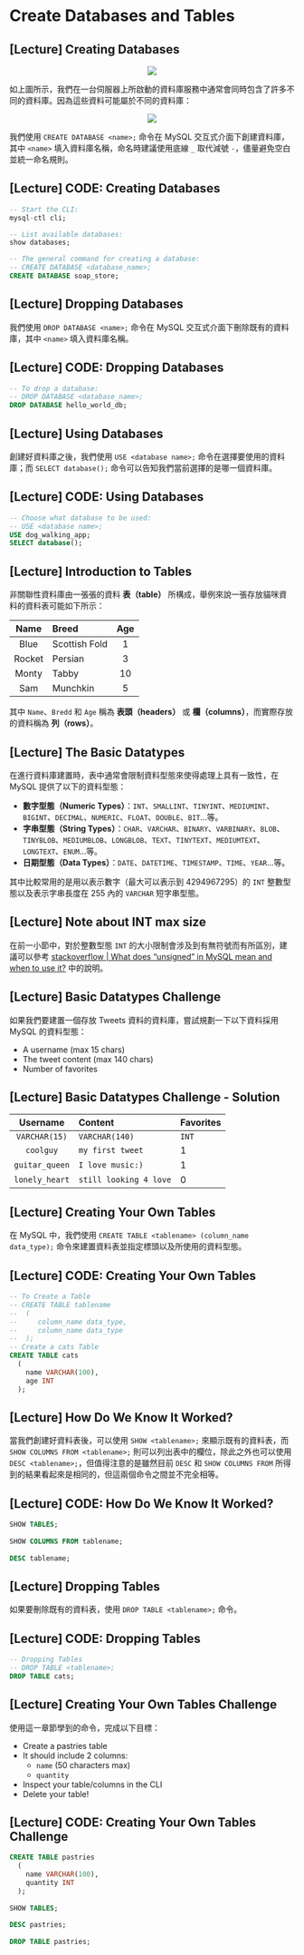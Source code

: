 # Create Databases and Tables

## [Lecture] Creating Databases

<p align="center">
  <img src="https://i.imgur.com/OkWgt0c.png">
</p>

如上圖所示，我們在一台伺服器上所啟動的資料庫服務中通常會同時包含了許多不同的資料庫。因為這些資料可能屬於不同的資料庫：

<p align="center">
  <img src="https://i.imgur.com/4P0ACwl.png">
</p>

我們使用 `CREATE DATABASE <name>;` 命令在 MySQL 交互式介面下創建資料庫，其中 `<name>` 填入資料庫名稱，命名時建議使用底線 `_` 取代減號 `-`，儘量避免空白並統一命名規則。

## [Lecture] CODE: Creating Databases

```sql
-- Start the CLI:
mysql-ctl cli;

-- List available databases:
show databases;

-- The general command for creating a database:
-- CREATE DATABASE <database_name>;
CREATE DATABASE soap_store;
```

## [Lecture] Dropping Databases

我們使用 `DROP DATABASE <name>;` 命令在 MySQL 交互式介面下刪除既有的資料庫，其中 `<name>` 填入資料庫名稱。

## [Lecture] CODE: Dropping Databases

```sql
-- To drop a database:
-- DROP DATABASE <database_name>; 
DROP DATABASE hello_world_db;
```

## [Lecture] Using Databases

創建好資料庫之後，我們使用 `USE <database name>;` 命令在選擇要使用的資料庫；而 `SELECT database();` 命令可以告知我們當前選擇的是哪一個資料庫。

## [Lecture] CODE: Using Databases

```sql
-- Choose what database to be used:
-- USE <database name>;
USE dog_walking_app;
SELECT database();
```

## [Lecture] Introduction to Tables

非關聯性資料庫由一張張的資料 **表（table）** 所構成，舉例來說一張存放貓咪資料的資料表可能如下所示：

| Name | Breed | Age |
| :--: | :-- | :--: |
| Blue | Scottish Fold | 1 |
| Rocket | Persian | 3 |
| Monty | Tabby | 10 |
| Sam | Munchkin | 5 |

其中 `Name`、`Bredd` 和 `Age` 稱為 **表頭（headers）** 或 **欄（columns）**，而實際存放的資料稱為 **列（rows）**。

## [Lecture] The Basic Datatypes

在進行資料庫建置時，表中通常會限制資料型態來使得處理上具有一致性，在 MySQL 提供了以下的資料型態：

- **數字型態（Numeric Types）**：`INT`、`SMALLINT`、`TINYINT`、`MEDIUMINT`、`BIGINT`、`DECIMAL`、`NUMERIC`、`FLOAT`、`DOUBLE`、`BIT`…等。
- **字串型態（String Types）**：`CHAR`、`VARCHAR`、`BINARY`、`VARBINARY`、`BLOB`、`TINYBLOB`、`MEDIUMBLOB`、`LONGBLOB`、`TEXT`、`TINYTEXT`、`MEDIUMTEXT`、`LONGTEXT`、`ENUM`…等。
- **日期型態（Data Types）**：`DATE`、`DATETIME`、`TIMESTAMP`、`TIME`、`YEAR`…等。

其中比較常用的是用以表示數字（最大可以表示到 4294967295）的 `INT` 整數型態以及表示字串長度在 255 內的 `VARCHAR` 短字串型態。

## [Lecture] Note about INT max size

在前一小節中，對於整數型態 `INT` 的大小限制會涉及到有無符號而有所區別，建議可以參考 [stackoverflow | What does “unsigned” in MySQL mean and when to use it?](https://stackoverflow.com/questions/3895692/what-does-unsigned-in-mysql-mean-and-when-to-use-it/3895705#3895705) 中的說明。

## [Lecture] Basic Datatypes Challenge

如果我們要建置一個存放 Tweets 資料的資料庫，嘗試規劃一下以下資料採用 MySQL 的資料型態：

- A username (max 15 chars)
- The tweet content (max 140 chars)
- Number of favorites

## [Lecture] Basic Datatypes Challenge - Solution

| Username | Content | Favorites |
| :--: | :-- | :-- |
| `VARCHAR(15)` | `VARCHAR(140)` | `INT` |
| `coolguy` | `my first tweet` | 1 |
| `guitar_queen` | `I love music:)` | 1 |
| `lonely_heart` | `still looking 4 love` | 0 |


## [Lecture] Creating Your Own Tables

在 MySQL 中，我們使用 `CREATE TABLE <tablename> (column_name data_type);` 命令來建置資料表並指定標頭以及所使用的資料型態。

## [Lecture] CODE: Creating Your Own Tables

```sql
-- To Create a Table
-- CREATE TABLE tablename 
--  ( 
--     column_name data_type, 
--     column_name data_type
--  ); 
-- Create a cats Table
CREATE TABLE cats
  (
    name VARCHAR(100),
    age INT
  );
```

## [Lecture] How Do We Know It Worked?

當我們創建好資料表後，可以使用 `SHOW <tablename>;` 來顯示既有的資料表，而 `SHOW COLUMNS FROM <tablename>;` 則可以列出表中的欄位，除此之外也可以使用 `DESC <tablename>;`，但值得注意的是雖然目前 `DESC` 和 `SHOW COLUMNS FROM` 所得到的結果看起來是相同的，但這兩個命令之間並不完全相等。

## [Lecture] CODE: How Do We Know It Worked?

```sql
SHOW TABLES;
 
SHOW COLUMNS FROM tablename;
 
DESC tablename;
```

## [Lecture] Dropping Tables

如果要刪除既有的資料表，使用 `DROP TABLE <tablename>;` 命令。

## [Lecture] CODE: Dropping Tables

```SQL
-- Dropping Tables
-- DROP TABLE <tablename>; 
DROP TABLE cats; 
```

## [Lecture] Creating Your Own Tables Challenge

使用這一章節學到的命令，完成以下目標：

- Create a pastries table
- It should include 2 columns:
  - `name` (50 characters max)
  - `quantity`
- Inspect your table/columns in the CLI
- Delete your table!

## [Lecture] CODE: Creating Your Own Tables Challenge

```sql
CREATE TABLE pastries
  (
    name VARCHAR(100),
    quantity INT
  );
 
SHOW TABLES;
 
DESC pastries;
 
DROP TABLE pastries;
```
